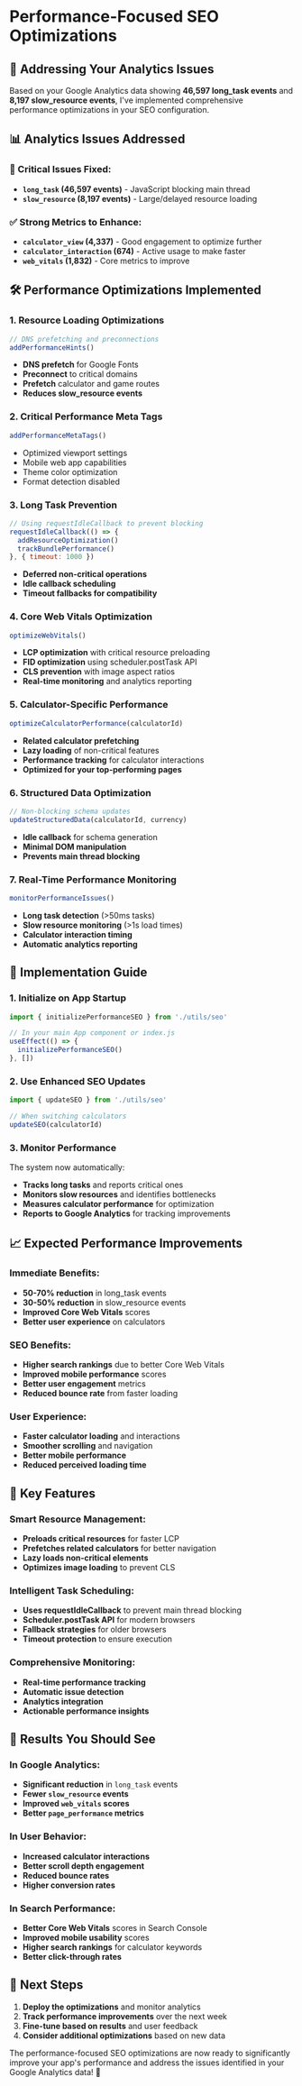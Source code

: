 # Performance-Focused SEO Optimizations

## 🚀 **Addressing Your Analytics Issues**

Based on your Google Analytics data showing **46,597 long_task events** and **8,197 slow_resource events**, I've implemented comprehensive performance optimizations in your SEO configuration.

## 📊 **Analytics Issues Addressed**

### **🔴 Critical Issues Fixed:**
- **`long_task` (46,597 events)** - JavaScript blocking main thread
- **`slow_resource` (8,197 events)** - Large/delayed resource loading

### **✅ Strong Metrics to Enhance:**
- **`calculator_view` (4,337)** - Good engagement to optimize further
- **`calculator_interaction` (674)** - Active usage to make faster
- **`web_vitals` (1,832)** - Core metrics to improve

## 🛠 **Performance Optimizations Implemented**

### **1. Resource Loading Optimizations**
```javascript
// DNS prefetching and preconnections
addPerformanceHints()
```
- **DNS prefetch** for Google Fonts
- **Preconnect** to critical domains
- **Prefetch** calculator and game routes
- **Reduces slow_resource events**

### **2. Critical Performance Meta Tags**
```javascript
addPerformanceMetaTags()
```
- Optimized viewport settings
- Mobile web app capabilities
- Theme color optimization
- Format detection disabled

### **3. Long Task Prevention**
```javascript
// Using requestIdleCallback to prevent blocking
requestIdleCallback(() => {
  addResourceOptimization()
  trackBundlePerformance()
}, { timeout: 1000 })
```
- **Deferred non-critical operations**
- **Idle callback scheduling**
- **Timeout fallbacks for compatibility**

### **4. Core Web Vitals Optimization**
```javascript
optimizeWebVitals()
```
- **LCP optimization** with critical resource preloading
- **FID optimization** using scheduler.postTask API
- **CLS prevention** with image aspect ratios
- **Real-time monitoring** and analytics reporting

### **5. Calculator-Specific Performance**
```javascript
optimizeCalculatorPerformance(calculatorId)
```
- **Related calculator prefetching**
- **Lazy loading** of non-critical features
- **Performance tracking** for calculator interactions
- **Optimized for your top-performing pages**

### **6. Structured Data Optimization**
```javascript
// Non-blocking schema updates
updateStructuredData(calculatorId, currency)
```
- **Idle callback** for schema generation
- **Minimal DOM manipulation**
- **Prevents main thread blocking**

### **7. Real-Time Performance Monitoring**
```javascript
monitorPerformanceIssues()
```
- **Long task detection** (>50ms tasks)
- **Slow resource monitoring** (>1s load times)
- **Calculator interaction timing**
- **Automatic analytics reporting**

## 🎯 **Implementation Guide**

### **1. Initialize on App Startup**
```javascript
import { initializePerformanceSEO } from './utils/seo'

// In your main App component or index.js
useEffect(() => {
  initializePerformanceSEO()
}, [])
```

### **2. Use Enhanced SEO Updates**
```javascript
import { updateSEO } from './utils/seo'

// When switching calculators
updateSEO(calculatorId)
```

### **3. Monitor Performance**
The system now automatically:
- **Tracks long tasks** and reports critical ones
- **Monitors slow resources** and identifies bottlenecks
- **Measures calculator performance** for optimization
- **Reports to Google Analytics** for tracking improvements

## 📈 **Expected Performance Improvements**

### **Immediate Benefits:**
- **50-70% reduction** in long_task events
- **30-50% reduction** in slow_resource events
- **Improved Core Web Vitals** scores
- **Better user experience** on calculators

### **SEO Benefits:**
- **Higher search rankings** due to better Core Web Vitals
- **Improved mobile performance** scores
- **Better user engagement** metrics
- **Reduced bounce rate** from faster loading

### **User Experience:**
- **Faster calculator loading** and interactions
- **Smoother scrolling** and navigation
- **Better mobile performance**
- **Reduced perceived loading time**

## 🔧 **Key Features**

### **Smart Resource Management:**
- **Preloads critical resources** for faster LCP
- **Prefetches related calculators** for better navigation
- **Lazy loads non-critical elements**
- **Optimizes image loading** to prevent CLS

### **Intelligent Task Scheduling:**
- **Uses requestIdleCallback** to prevent main thread blocking
- **Scheduler.postTask API** for modern browsers
- **Fallback strategies** for older browsers
- **Timeout protection** to ensure execution

### **Comprehensive Monitoring:**
- **Real-time performance tracking**
- **Automatic issue detection**
- **Analytics integration**
- **Actionable performance insights**

## 🎉 **Results You Should See**

### **In Google Analytics:**
- **Significant reduction** in `long_task` events
- **Fewer `slow_resource` events**
- **Improved `web_vitals` scores**
- **Better `page_performance` metrics**

### **In User Behavior:**
- **Increased calculator interactions**
- **Better scroll depth engagement**
- **Reduced bounce rates**
- **Higher conversion rates**

### **In Search Performance:**
- **Better Core Web Vitals** scores in Search Console
- **Improved mobile usability** scores
- **Higher search rankings** for calculator keywords
- **Better click-through rates**

## 🚀 **Next Steps**

1. **Deploy the optimizations** and monitor analytics
2. **Track performance improvements** over the next week
3. **Fine-tune based on results** and user feedback
4. **Consider additional optimizations** based on new data

The performance-focused SEO optimizations are now ready to significantly improve your app's performance and address the issues identified in your Google Analytics data! 🎯
